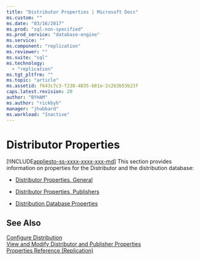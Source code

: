 ```yaml
---
title: "Distributor Properties | Microsoft Docs"
ms.custom: ""
ms.date: "03/16/2017"
ms.prod: "sql-non-specified"
ms.prod_service: "database-engine"
ms.service: ""
ms.component: "replication"
ms.reviewer: ""
ms.suite: "sql"
ms.technology: 
  - "replication"
ms.tgt_pltfrm: ""
ms.topic: "article"
ms.assetid: f643c7c3-f238-4835-b81e-2c2b3b53b23f
caps.latest.revision: 20
author: "BYHAM"
ms.author: "rickbyh"
manager: "jhubbard"
ms.workload: "Inactive"
---
```

# Distributor Properties
[!INCLUDE[appliesto-ss-xxxx-xxxx-xxx-md](../../includes/appliesto-ss-xxxx-xxxx-xxx-md.md)]
  This section provides information on properties for the Distributor and the distribution database:  
  
-   [Distributor Properties, General](../../relational-databases/replication/distributor-properties-general.md)  
  
-   [Distributor Properties, Publishers](../../relational-databases/replication/distributor-properties-publishers.md)  
  
-   [Distribution Database Properties](../../relational-databases/replication/distribution-database-properties.md)  
  
## See Also  
 [Configure Distribution](../../relational-databases/replication/configure-distribution.md)   
 [View and Modify Distributor and Publisher Properties](../../relational-databases/replication/view-and-modify-distributor-and-publisher-properties.md)   
 [Properties Reference &#40;Replication&#41;](../../relational-databases/replication/properties-reference-replication.md)  
  
  
